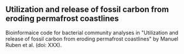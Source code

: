 ## Utilization and release of fossil carbon from eroding permafrost coastlines

Bioinformaice code for bacterial community analyses in "Utilization and release of fossil carbon from eroding permafrost coastlines" by Manuel Ruben et al. (doi: XXX).
